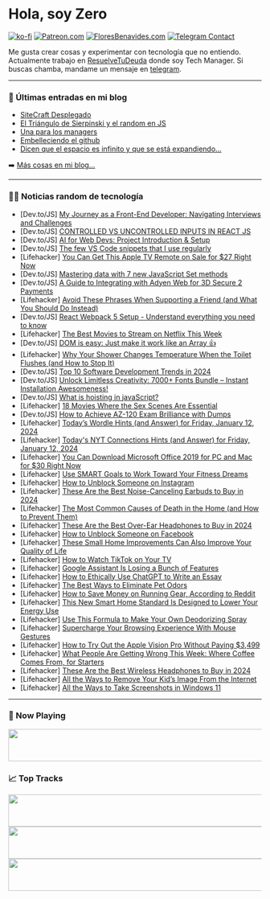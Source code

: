 # Hola, soy Zero

[![ko-fi](https://ko-fi.com/img/githubbutton_sm.svg)](https://ko-fi.com/J3J4N0LUK)
[![Patreon.com](https://img.shields.io/endpoint.svg?url=https%3A%2F%2Fshieldsio-patreon.vercel.app%2Fapi%3Fusername%3Dzerodragon%26type%3Dpatrons&style=for-the-badge)](https://patreon.com/zerodragon)
[![FloresBenavides.com](https://img.shields.io/website?down_message=oops&label=MiBlog&style=for-the-badge&up_message=online&url=https%3A%2F%2Ffloresbenavides.com)](https://floresbenavides.com)
[![Telegram Contact](https://img.shields.io/badge/escr%C3%ADbeme-ZeroDragon-%2326A5E4?style=for-the-badge&logo=telegram)](https://t.me/zerodragon)

Me gusta crear cosas y experimentar con tecnología que no entiendo.
Actualmente trabajo en [ResuelveTuDeuda](http://github.com/resuelve) donde soy Tech Manager.
Si buscas chamba, mandame un mensaje en [telegram](https://t.me/zerodragon).

---

### 📕 Últimas entradas en mi blog
<!-- BLOG-POST-LIST:START -->
- [SiteCraft Desplegado](https://floresbenavides.com/sitecraft-desplegado/)
- [El Triángulo de Sierpinski y el random en JS](https://floresbenavides.com/el-triangulo-de-sierpinski-y-el-random-en-js/)
- [Una para los managers](https://floresbenavides.com/una-para-los-managers/)
- [Embelleciendo el github](https://floresbenavides.com/embelleciendo-el-github/)
- [Dicen que el espacio es infinito y que se está expandiendo…](https://floresbenavides.com/dicen-que-el-espacio-es-infinito-y-que-se-esta-expandiendo/)
<!-- BLOG-POST-LIST:END -->

➡️ [Más cosas en mi blog...](https://floresbenavides.com)

---

### 👨‍💻 Noticias random de tecnología
<!-- TECH-POSTS:START -->
- [Dev.to/JS] [My Journey as a Front-End Developer: Navigating Interviews and Challenges](https://dev.to/udit065/my-journey-as-a-front-end-developer-navigating-interviews-and-challenges-2jnp)
- [Dev.to/JS] [CONTROLLED VS UNCONTROLLED INPUTS IN REACT JS](https://dev.to/frankezenwanne/controlled-vs-uncontrolled-inputs-in-react-js-4d91)
- [Dev.to/JS] [AI for Web Devs: Project Introduction &amp; Setup](https://dev.to/austingil/ai-for-web-devs-project-introduction-setup-4jhk)
- [Dev.to/JS] [The few VS Code snippets that I use regularly](https://dev.to/receter/the-few-vs-code-snippets-that-i-use-regularly-1cab)
- [Lifehacker] [You Can Get This Apple TV Remote on Sale for $27 Right Now](https://lifehacker.com/tech/apple-tv-remote-sale)
- [Dev.to/JS] [Mastering data with 7 new JavaScript Set methods](https://dev.to/veranikabarel/mastering-data-with-7-new-javascript-set-methods-583o)
- [Dev.to/JS] [A Guide to Integrating with Adyen Web for 3D Secure 2 Payments](https://dev.to/adyen/a-guide-to-integrating-with-adyen-web-for-3d-secure-2-payments-p3j)
- [Lifehacker] [Avoid These Phrases When Supporting a Friend &lpar;and What You Should Do Instead&rpar;](https://lifehacker.com/health/supportive-cliches-you-should-avoid-when-supporting-a-friend)
- [Dev.to/JS] [React Webpack 5 Setup - Understand everything you need to know](https://dev.to/vvkkumar06/react-webpack-5-setup-understand-everything-you-need-to-know-3idp)
- [Lifehacker] [The Best Movies to Stream on Netflix This Week](https://lifehacker.com/entertainment/the-best-movies-on-netflix-this-week)
- [Dev.to/JS] [DOM is easy: Just make it work like an Array 👍](https://dev.to/darkwiiplayer/turning-the-dom-into-an-array-555g)
- [Lifehacker] [Why Your Shower Changes Temperature When the Toilet Flushes &lpar;and How to Stop It&rpar;](https://lifehacker.com/home/why-shower-changes-temperature-when-toilet-flushes-how-to-stop-it)
- [Dev.to/JS] [Top 10 Software Development Trends in 2024](https://dev.to/durgesh4993/top-10-software-development-trends-in-2024-4h7o)
- [Dev.to/JS] [Unlock Limitless Creativity: 7000+ Fonts Bundle – Instant Installation Awesomeness!](https://dev.to/ystudio/unlock-limitless-creativity-7000-fonts-bundle-instant-installation-awesomeness-26jo)
- [Dev.to/JS] [What is hoisting in javaScript?](https://dev.to/iamrazzakk/what-is-hoisting-in-javascript-4nj3)
- [Lifehacker] [18 Movies Where the Sex Scenes Are Essential](https://lifehacker.com/entertainment/the-best-movies-where-the-sex-scenes-are-essential)
- [Dev.to/JS] [How to Achieve AZ-120 Exam Brilliance with Dumps](https://dev.to/arabellajack/how-to-achieve-az-120-exam-brilliance-with-dumps-4p9g)
- [Lifehacker] [Today’s Wordle Hints &lpar;and Answer&rpar; for Friday, January 12, 2024](https://lifehacker.com/entertainment/wordle-answer-today-january-12-2024)
- [Lifehacker] [Today&#39;s NYT Connections Hints &lpar;and Answer&rpar; for Friday, January 12, 2024](https://lifehacker.com/entertainment/nyt-connections-answer-today-january-12-2024)
- [Lifehacker] [You Can Download Microsoft Office 2019 for PC and Mac for $30 Right Now](https://lifehacker.com/tech/microsoft-office-2019-pc-mac-sale)
- [Lifehacker] [Use SMART Goals to Work Toward Your Fitness Dreams](https://lifehacker.com/dont-let-smart-fitness-goals-stop-you-from-dreaming-big-1849966615)
- [Lifehacker] [How to Unblock Someone on Instagram](https://lifehacker.com/tech/how-to-unblock-someone-on-instagram)
- [Lifehacker] [These Are the Best Noise-Canceling Earbuds to Buy in 2024](https://lifehacker.com/tech/the-best-noise-canceling-earbuds)
- [Lifehacker] [The Most Common Causes of Death in the Home &lpar;and How to Prevent Them&rpar;](https://lifehacker.com/home/the-easiest-ways-to-accidentally-kill-yourself-in-your-own-home)
- [Lifehacker] [These Are the Best Over-Ear Headphones to Buy in 2024](https://lifehacker.com/tech/the-best-over-ear-headphones)
- [Lifehacker] [How to Unblock Someone on Facebook](https://lifehacker.com/tech/how-to-unblock-someone-on-facebook)
- [Lifehacker] [These Small Home Improvements Can Also Improve Your Quality of Life](https://lifehacker.com/home/these-small-home-improvements-can-increase-your-quality-of-life)
- [Lifehacker] [How to Watch TikTok on Your TV](https://lifehacker.com/tech/how-to-watch-tiktok-on-tv)
- [Lifehacker] [Google Assistant Is Losing a Bunch of Features](https://lifehacker.com/tech/google-assistant-is-losing-a-bunch-of-features)
- [Lifehacker] [How to Ethically Use ChatGPT to Write an Essay](https://lifehacker.com/family/how-to-ethically-use-chatgpt-to-write-an-essay)
- [Lifehacker] [The Best Ways to Eliminate Pet Odors](https://lifehacker.com/home/best-ways-to-eliminate-pet-odors)
- [Lifehacker] [How to Save Money on Running Gear, According to Reddit](https://lifehacker.com/health/save-money-on-running-gear)
- [Lifehacker] [This New Smart Home Standard Is Designed to Lower Your Energy Use](https://lifehacker.com/home/what-is-the-home-connectivity-alliance)
- [Lifehacker] [Use This Formula to Make Your Own Deodorizing Spray](https://lifehacker.com/home/diy-deodorizing-spray)
- [Lifehacker] [Supercharge Your Browsing Experience With Mouse Gestures](https://lifehacker.com/tech/how-use-mouse-gestures-on-browsers)
- [Lifehacker] [How to Try Out the Apple Vision Pro Without Paying $3,499](https://lifehacker.com/tech/how-to-sign-up-to-try-out-apple-vision-pro)
- [Lifehacker] [What People Are Getting Wrong This Week: Where Coffee Comes From, for Starters](https://lifehacker.com/entertainment/what-people-are-getting-wrong-this-week-misinformation-threatens-world)
- [Lifehacker] [These Are the Best Wireless Headphones to Buy in 2024](https://lifehacker.com/tech/best-wireless-headphones)
- [Lifehacker] [All the Ways to Remove Your Kid’s Image From the Internet](https://lifehacker.com/family/how-to-remove-your-kids-image-from-the-internet)
- [Lifehacker] [All the Ways to Take Screenshots in Windows 11](https://lifehacker.com/all-the-ways-to-take-screenshots-in-windows-11-1847697682)<!-- TECH-POSTS:END -->

---

### 🎵 Now Playing
<a href="https://spotify-now-playing-dun.vercel.app/now-playing?open"><img src="https://spotify-now-playing-dun.vercel.app/now-playing" width="540" height="64"></a>

### 📈 Top Tracks
<a href="https://spotify-now-playing-dun.vercel.app/top-tracks?i=1&open"><img src="https://spotify-now-playing-dun.vercel.app/top-tracks?i=1" width="540" height="64"></a>
<a href="https://spotify-now-playing-dun.vercel.app/top-tracks?i=2&open"><img src="https://spotify-now-playing-dun.vercel.app/top-tracks?i=2" width="540" height="64"></a>
<a href="https://spotify-now-playing-dun.vercel.app/top-tracks?i=3&open"><img src="https://spotify-now-playing-dun.vercel.app/top-tracks?i=3" width="540" height="64"></a>
